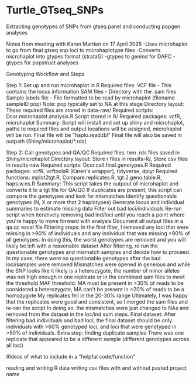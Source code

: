 # Turtle_GTseq_SNPs
Extracting genotypes of SNPs from gtseq panel and conducting popgen analyses


Notes from meeting with Karen Martien on 17 April 2025
-Uses microhaplot to go from final gtseq snp loci to microhaplotype files
-Converts microhaplot into gtypes format (strataG)
-gtypes to genind for DAPC
-gtypes for popstruct analyses

Genotyping Workflow and Steps

Step 1: Set up and run microhaplot in R
  Required files:
    VCF file - This contains the locus information
    SAM files - Directory with the .sam files
    Sample labels file - File formatted to be read by microhaplot (filename sampleID  pop)
      Note: pop typically set to NA at this stage
  Directory layout:
    These required files are stored in data-raw/ 
  Required scripts:  Dcor.microhaplot.analysis.R
    Script stored in R/
  Required packages: vcfR, microhaplot
  Summary: Script will install and set up shiny and microhaplot, paths to required files and output locations will be assigned, microhaplot will be run. 
    Final file will be "haplo.read.tbl"
    Final file will also be saved in outpath (Shiny/microhaplot/*.rds)
  
Step 2: Call genotypes and QA/QC
  Required files: two .rds files saved in Shiny/microhaplot
  Directory layout: Store r files in results-R/, Store csv files in results-raw
  Required scripts: Dcor.call.final.genotypes.R
  Required packages: vcfR, vcftoolsR (Karen's wrapper), tidyverse, dplyr
  Required functions: mplot2tgt.R, Compare.replicates.R, tgt.2.geno.table.R, haps.w.ns.R
  Summary: This script takes the outpout of microhaplot and converts it to a tgt file for QA/QC
    If duplicates are present, this script can compare the genotypes and look for mismatches
    Identify questionable genotypes (N, X or more that 2 haplotypes)
    Generate locus and individual summaries to estimate missing data
    Filter out bad loci/individuals
    Re-run script when iteratively removing bad ind/loci until you reach a point where you're happy to move forward with analysis
    Document all output files in a qa.qc excel file
  Filtering steps:
    In the first filter, I removed any loci that were missing in >90% of individuals and any individual that was missing >90% of all genotypes.
      In doing this, the worst genotypes are removed and you will likely be left with a reasonable dataset
    After filtering, re run the questionable genotypes and mismatch samples and decide how to proceed. 
      In my case, there were no questionable genotypes after the bad loci/samples were removed
    Mismatches were opened in geneious and while the SNP looks like it likely is a heterozygote, the number of minor alleles was not high enough in one replicate or in the combined sam files to meet the threshold
      MAF threshold: MA must be present in >30% of reads to be considered a heterozygote, MA can't be present in >20% of reads to be a homozygote
      My replicates fell in the 20-30% range
      Ultimately, I was happy that the replicates were good and consistent, so I merged the sam files and re-ran the script
      In doing so, the mismatches were just changed to NAs and removed from the dataset in the loc/ind sum steps. 
  Final dataset:
    After filtering bad individuals and bad loci, the final dataset should be only individuals with >60% genotyped loci, and loci that were genotyped in >50% of individuals. 
  Extra step: finding duplicate samples
    There was one replicate that appeared to be a different sample (different genotypes across all loci)
    
    
#Ideas of what to include in a "helpful code/function"

reading and writing R data
writing csv files with and without pasted project name
    
    
    